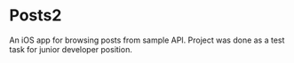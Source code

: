 # Posts2

An iOS app for browsing posts from sample API. Project was done as a test task for junior developer position.
